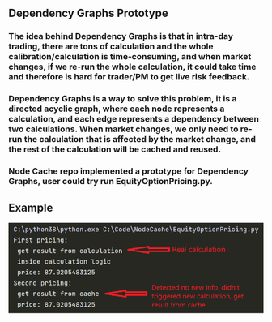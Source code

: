 ## Dependency Graphs Prototype

### The idea behind Dependency Graphs is that in intra-day trading, there are tons of calculation and the whole calibration/calculation is time-consuming, and when market changes, if we re-run the whole calculation, it could take time and therefore is hard for trader/PM to get live risk feedback.

### Dependency Graphs is a way to solve this problem, it is a directed acyclic graph, where each node represents a calculation, and each edge represents a dependency between two calculations. When market changes, we only need to re-run the calculation that is affected by the market change, and the rest of the calculation will be cached and reused.

### Node Cache repo implemented a prototype for Dependency Graphs, user could try run EquityOptionPricing.py.

## Example

![Example Image](res/images/example.png)